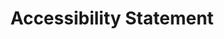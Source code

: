 ---
layout: base.njk
title: Accessibility Statement
home: true
summary: some description for google
---